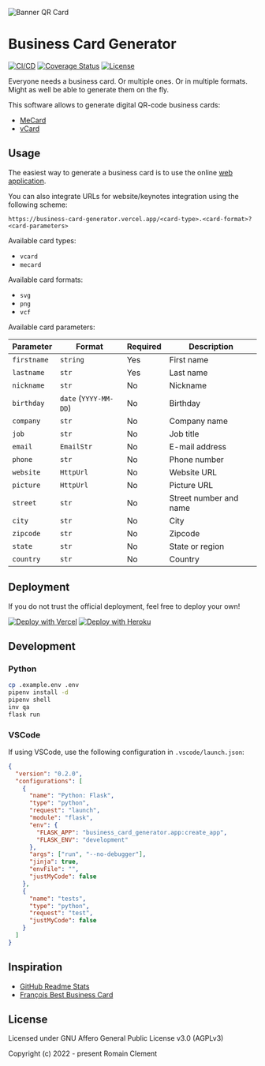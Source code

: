 ![Banner QR Card](https://business-card-generator.vercel.app/vcard.svg?firstname=Romain&lastname=Clement&picture=https%3A%2F%2Fromain-clement.net%2Fstatic%2Ficon.png&company=Freelance&job=Software+|+Data+|+AI&email=contact%2Bgithub%40romain-clement.net&phone=&website=https%3A%2F%2Fromain-clement.net)

# Business Card Generator

[![CI/CD](https://github.com/rclement/business-card-generator/actions/workflows/ci-cd.yml/badge.svg)](https://github.com/rclement/business-card-generator/actions/workflows/ci-cd.yml)
[![Coverage Status](https://img.shields.io/codecov/c/github/rclement/business-card-generator)](https://codecov.io/gh/rclement/business-card-generator)
[![License](https://img.shields.io/github/license/rclement/business-card-generator)](https://github.com/rmnclmnt/business-card-generator/blob/master/LICENSE)

Everyone needs a business card. Or multiple ones. Or in multiple formats.
Might as well be able to generate them on the fly.

This software allows to generate digital QR-code business cards:

- [MeCard](https://en.wikipedia.org/wiki/MeCard_(QR_code))
- [vCard](https://en.wikipedia.org/wiki/VCard)

## Usage

The easiest way to generate a business card is to use the online
[web application](https://business-card-generator.vercel.app).

You can also integrate URLs for website/keynotes integration using the following scheme:

```
https://business-card-generator.vercel.app/<card-type>.<card-format>?<card-parameters>
```

Available card types:

- `vcard`
- `mecard`

Available card formats:

- `svg`
- `png`
- `vcf`

Available card parameters:

| Parameter   | Format                | Required | Description            |
| ----------- | --------------------- | -------- | ---------------------- |
| `firstname` | `string`              | Yes      | First name             |
| `lastname`  | `str`                 | Yes      | Last name              |
| `nickname`  | `str`                 | No       | Nickname               |
| `birthday`  | `date` (`YYYY-MM-DD`) | No       | Birthday               |
| `company`   | `str`                 | No       | Company name           |
| `job`       | `str`                 | No       | Job title              |
| `email`     | `EmailStr`            | No       | E-mail address         |
| `phone`     | `str`                 | No       | Phone number           |
| `website`   | `HttpUrl`             | No       | Website URL            |
| `picture`   | `HttpUrl`             | No       | Picture URL            |
| `street`    | `str`                 | No       | Street number and name |
| `city`      | `str`                 | No       | City                   |
| `zipcode`   | `str`                 | No       | Zipcode                |
| `state`     | `str`                 | No       | State or region        |
| `country`   | `str`                 | No       | Country                |

## Deployment

If you do not trust the official deployment, feel free to deploy your own!

[![Deploy with Vercel](https://vercel.com/button)](https://vercel.com/new/git/external?repository-url=https://github.com/rclement/business-card-generator)
[![Deploy with Heroku](https://www.herokucdn.com/deploy/button.svg)](https://heroku.com/deploy?template=https://github.com/rclement/business-card-generator)

## Development

### Python

```bash
cp .example.env .env
pipenv install -d
pipenv shell
inv qa
flask run
```

### VSCode

If using VSCode, use the following configuration in `.vscode/launch.json`:

```json
{
  "version": "0.2.0",
  "configurations": [
    {
      "name": "Python: Flask",
      "type": "python",
      "request": "launch",
      "module": "flask",
      "env": {
        "FLASK_APP": "business_card_generator.app:create_app",
        "FLASK_ENV": "development"
      },
      "args": ["run", "--no-debugger"],
      "jinja": true,
      "envFile": "",
      "justMyCode": false
    },
    {
      "name": "tests",
      "type": "python",
      "request": "test",
      "justMyCode": false
    }
  ]
}
```

## Inspiration

- [GitHub Readme Stats](https://github.com/anuraghazra/github-readme-stats)
- [François Best Business Card](https://francoisbest.com/business-card)

## License

Licensed under GNU Affero General Public License v3.0 (AGPLv3)

Copyright (c) 2022 - present  Romain Clement
